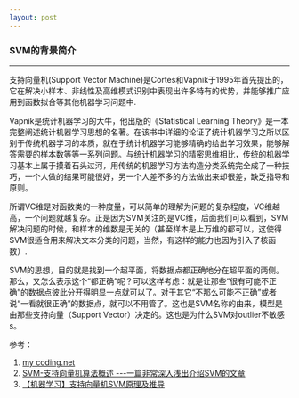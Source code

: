 ```yaml
---
layout: post
---
```


### SVM的背景简介
----
支持向量机(Support Vector Machine)是Cortes和Vapnik于1995年首先提出的，它在解决小样本、非线性及高维模式识别中表现出许多特有的优势，并能够推广应用到函数拟合等其他机器学习问题中.

Vapnik是统计机器学习的大牛，他出版的《Statistical Learning Theory》是一本完整阐述统计机器学习思想的名著。在该书中详细的论证了统计机器学习之所以区别于传统机器学习的本质，就在于统计机器学习能够精确的给出学习效果，能够解答需要的样本数等等一系列问题。与统计机器学习的精密思维相比，传统的机器学习基本上属于摸着石头过河，用传统的机器学习方法构造分类系统完全成了一种技巧，一个人做的结果可能很好，另一个人差不多的方法做出来却很差，缺乏指导和原则。

所谓VC维是对函数类的一种度量，可以简单的理解为问题的复杂程度，VC维越高，一个问题就越复杂。正是因为SVM关注的是VC维，后面我们可以看到，SVM解决问题的时候，和样本的维数是无关的（甚至样本是上万维的都可以，这使得SVM很适合用来解决文本分类的问题，当然，有这样的能力也因为引入了核函数）.

SVM的思想，目的就是找到一个超平面，将数据点都正确地分在超平面的两侧。那么，又怎么表示这个“都正确”呢？可以这样考虑：就是让那些“很有可能不正确”的数据点彼此分开得明显一点就可以了。对于其它“不那么可能不正确”或者说“一看就很正确”的数据点，就可以不用管了。这也是SVM名称的由来，模型是由那些支持向量（Support Vector）决定的。这也是为什么SVM对outlier不敏感s。








参考：

1. [my coding.net](http://zhwa3232.coding.me/baibingqianlan.github.io/)
2. [SVM-支持向量机算法概述 ---一篇非常深入浅出介绍SVM的文章](https://blog.csdn.net/ljn113399/article/details/69220087)
3. [【机器学习】支持向量机SVM原理及推导](https://blog.csdn.net/ljn113399/article/details/69220087)
